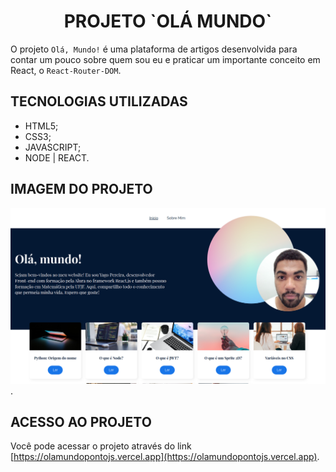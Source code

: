 <div align="center">
    <h1>PROJETO `OLÁ MUNDO`</h1>
</div>

O projeto `Olá, Mundo!` é uma plataforma de artigos desenvolvida para contar um pouco sobre quem sou eu e praticar um importante conceito em React, o `React-Router-DOM`.

## TECNOLOGIAS UTILIZADAS

- HTML5;
- CSS3;
- JAVASCRIPT;
- NODE | REACT.

## IMAGEM DO PROJETO

![Olá mundo Preview](/public/preview.png).

## ACESSO AO PROJETO

Você pode acessar o projeto através do link [https://olamundopontojs.vercel.app](https://olamundopontojs.vercel.app).
 